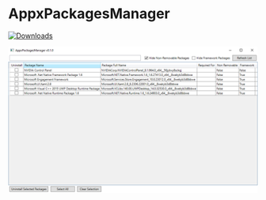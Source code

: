 # AppxPackagesManager

[![Downloads](https://img.shields.io/github/downloads/deaglebullet/AppxPackagesManager/total.svg)](https://github.com/deaglebullet/AppxPackagesManager/releases)

![program-screenshot.png](/assets/img/program-screenshot.png)
